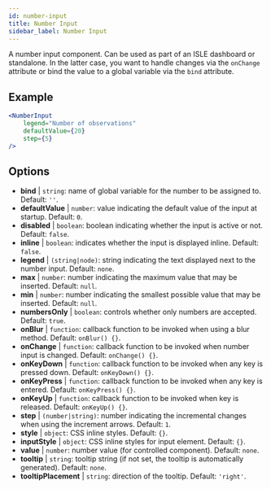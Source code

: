 ```yaml
---
id: number-input
title: Number Input
sidebar_label: Number Input
---
```


A number input component. Can be used as part of an ISLE dashboard or standalone. In the latter case, you want to handle changes via the `onChange` attribute or bind the value to a global variable via the `bind` attribute.

## Example

```jsx live
<NumberInput
    legend="Number of observations"
    defaultValue={20}
    step={5}
/>
```

## Options

* __bind__ | `string`: name of global variable for the number to be assigned to. Default: `''`.
* __defaultValue__ | `number`: value indicating the default value of the input at startup. Default: `0`.
* __disabled__ | `boolean`: boolean indicating whether the input is active or not. Default: `false`.
* __inline__ | `boolean`: indicates whether the input is displayed inline. Default: `false`.
* __legend__ | `(string|node)`: string indicating the text displayed next to the number input. Default: `none`.
* __max__ | `number`: number indicating the maximum value that may be inserted. Default: `null`.
* __min__ | `number`: number indicating the smallest possible value that may be inserted. Default: `null`.
* __numbersOnly__ | `boolean`: controls whether only numbers are accepted. Default: `true`.
* __onBlur__ | `function`: callback function to be invoked when using a blur method. Default: `onBlur() {}`.
* __onChange__ | `function`: callback function to be invoked when number input is changed. Default: `onChange() {}`.
* __onKeyDown__ | `function`: callback function to be invoked when any key is pressed down. Default: `onKeyDown() {}`.
* __onKeyPress__ | `function`: callback function to be invoked when any key is entered. Default: `onKeyPress() {}`.
* __onKeyUp__ | `function`: callback function to be invoked when key is released. Default: `onKeyUp() {}`.
* __step__ | `(number|string)`: number indicating the incremental changes when using the increment arrows. Default: `1`.
* __style__ | `object`: CSS inline styles. Default: `{}`.
* __inputStyle__ | `object`: CSS inline styles for input element. Default: `{}`.
* __value__ | `number`: number value (for controlled component). Default: `none`.
* __tooltip__ | `string`: tooltip string (if not set, the tooltip is automatically generated). Default: `none`.
* __tooltipPlacement__ | `string`: direction of the tooltip. Default: `'right'`.

